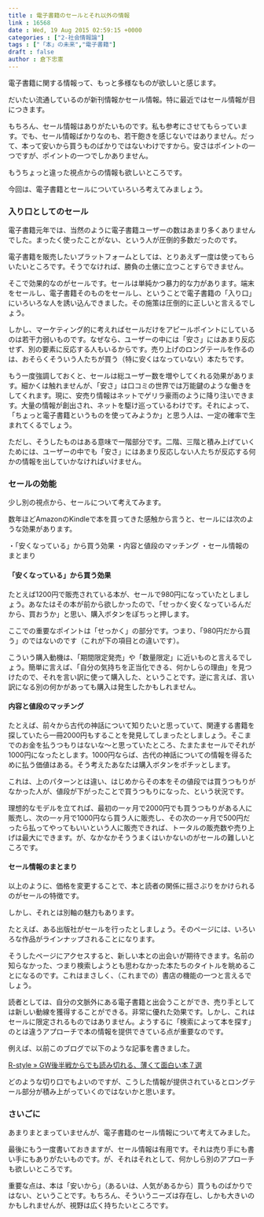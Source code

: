 ```yaml
---
title : 電子書籍のセールとそれ以外の情報
link : 16568
date : Wed, 19 Aug 2015 02:59:15 +0000
categories : ["2-社会情報論"]
tags : ["「本」の未来","電子書籍"]
draft : false
author : 倉下忠憲
---
```


電子書籍に関する情報って、もっと多様なものが欲しいと感じます。

だいたい流通しているのが新刊情報かセール情報。特に最近ではセール情報が目につきます。

もちろん、セール情報はありがたいものです。私も参考にさせてもらっています。でも、セール情報ばかりなのも、若干飽きを感じないではありません。だって、本って安いから買うものばかりではないわけですから。安さはポイントの一つですが、ポイントの一つでしかありません。

もうちょっと違った視点からの情報も欲しいところです。

今回は、電子書籍とセールについていろいろ考えてみましょう。

<H3>入り口としてのセール</H3>

電子書籍元年では、当然のように電子書籍ユーザーの数はあまり多くありませんでした。まったく使ったことがない、という人が圧倒的多数だったのです。

電子書籍を販売したいプラットフォームとしては、とりあえず一度は使ってもらいたいところです。そうでなければ、勝負の土俵に立つことすらできません。

そこで効果的なのがセールです。セールは単純かつ暴力的な力があります。端末をセールし、電子書籍そのものをセールし、ということで電子書籍の「入り口」にいろいろな人を誘い込んできました。その施策は圧倒的に正しいと言えるでしょう。

しかし、マーケティング的に考えればセールだけをアピールポイントにしているのは若干力弱いものです。なぜなら、ユーザーの中には「安さ」にはあまり反応せず、別の要素に反応する人もいるからです。売り上げのロングテールを作るのは、おそらくそういう人たちが買う（特に安くはなっていない）本たちです。

もう一度強調しておくと、セールは総ユーザー数を増やしてくれる効果があります。細かくは触れませんが、「安さ」は口コミの世界では万能鍵のような働きをしてくれます。現に、安売り情報はネットでゲリラ豪雨のように降り注いできます。大量の情報が創出され、ネットを駆け巡っているわけです。それによって、「ちょっと電子書籍というものを使ってみようか」と思う人は、一定の確率で生まれてくるでしょう。

ただし、そうしたものはある意味で一階部分です。二階、三階と積み上げていくためには、ユーザーの中でも「安さ」にはあまり反応しない人たちが反応する何かの情報を出していかなければいけません。

<H3>セールの効能</H3>

少し別の視点から、セールについて考えてみます。

数年ほどAmazonのKindleで本を買ってきた感触から言うと、セールには次のような効果があります。

・「安くなっている」から買う効果
・内容と値段のマッチング
・セール情報のまとまり

<H4>「安くなっている」から買う効果</H4>

たとえば1200円で販売されている本が、セールで980円になっていたとしましょう。あなたはその本が前から欲しかったので、「せっかく安くなっているんだから、買おうか」と思い、購入ボタンをぽちっと押します。

ここでの重要なポイントは「せっかく」の部分です。つまり、「980円だから買う」のではないのです（これが下の項目との違いです）。

こういう購入動機は、「期間限定発売」や「数量限定」に近いものと言えるでしょう。簡単に言えば、「自分の気持ちを正当化できる、何かしらの理由」を見つけたので、それを言い訳に使って購入した、ということです。逆に言えば、言い訳になる別の何かがあっても購入は発生したかもしれません。

<H4>内容と値段のマッチング</H4>

たとえば、前々から古代の神話について知りたいと思っていて、関連する書籍を探していたら一冊2000円もすることを発見してしまったとしましょう。そこまでのお金を払うつもりはないな〜と思っていたところ、たまたまセールでそれが1000円になったとします。1000円ならば、古代の神話についての情報を得るために払う価値はある。そう考えたあなたは購入ボタンをポチッとします。

これは、上のパターンとは違い、はじめからその本をその値段では買うつもりがなかった人が、値段が下がったことで買うつもりになった、という状況です。

理想的なモデルを立てれば、最初の一ヶ月で2000円でも買うつもりがある人に販売し、次の一ヶ月で1000円なら買う人に販売し、その次の一ヶ月で500円だったら払ってやってもいいという人に販売できれば、トータルの販売数や売り上げは最大にできます。が、なかなかそううまくはいかないのがセールの難しいところです。

<H4>セール情報のまとまり</H4>

以上のように、価格を変更することで、本と読者の関係に揺さぶりをかけられるのがセールの特徴です。

しかし、それとは別軸の魅力もあります。

たとえば、ある出版社がセールを行ったとしましょう。そのページには、いろいろな作品がラインナップされることになります。

そうしたページにアクセスすると、新しい本との出会いが期待できます。名前の知らなかった、つまり検索しようとも思わなかった本たちのタイトルを眺めることになるのです。これはまさしく、（これまでの）書店の機能の一つと言えるでしょう。

読者としては、自分の文脈外にある電子書籍と出会うことができ、売り手としては新しい動線を獲得することができる。非常に優れた効果です。しかし、これはセールに限定されるものではありません。ようするに「検索によって本を探す」のとは違うアプローチで本の情報を提供できている点が重要なのです。

例えば、以前このブログで以下のような記事を書きました。

<a href="https://rashita.net/blog/?p=15970" target="_blank">R-style » GW後半戦からでも読み切れる、薄くて面白い本７選</a>

どのような切り口でもよいのですが、こうした情報が提供されているとロングテール部分が積み上がっていくのではないかと思います。

<H3>さいごに</H3>

あまりまとまっていませんが、電子書籍のセール情報について考えてみました。

最後にもう一度書いておきますが、セール情報は有用です。それは売り手にも書い手にもありがたいものです。が、それはそれとして、何かしら別のアプローチも欲しいところです。

重要な点は、本は「安いから」（あるいは、人気があるから）買うものばかりではない、ということです。もちろん、そういうニーズは存在し、しかも大きいのかもしれませんが、視野は広く持ちたいところです。